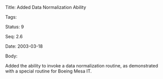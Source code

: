 Title:  Added Data Normalization Ability

Tags:   

Status: 9

Seq:    2.6

Date:   2003-03-18

Body:

Added the ability to invoke a data normalization routine, as demonstrated with a special routine for Boeing Mesa IT.
